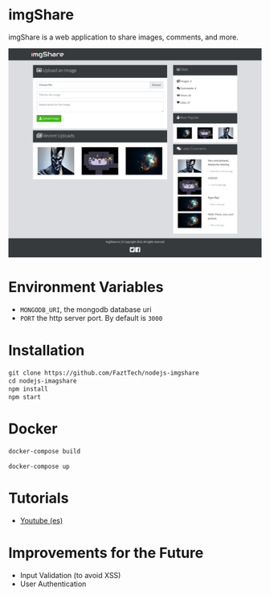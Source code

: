 # imgShare
imgShare is a web application to share images, comments, and more.

![](docs/screenshot1.png)

# Environment Variables
* `MONGODB_URI`, the mongodb database uri
* `PORT` the http server port. By default is `3000`

# Installation
```
git clone https://github.com/FaztTech/nodejs-imgshare
cd nodejs-imagshare
npm install 
npm start
```

# Docker
```
docker-compose build
```
```
docker-compose up
```

# Tutorials
* [Youtube (es)](https://youtu.be/TqC3e8nBycg)

# Improvements for the Future
- Input Validation (to avoid XSS)
- User Authentication